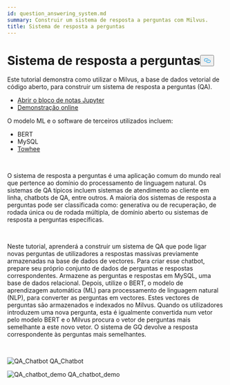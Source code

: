 ```yaml
---
id: question_answering_system.md
summary: Construir um sistema de resposta a perguntas com Milvus.
title: Sistema de resposta a perguntas
---
```

<h1 id="Question-Answering-System" class="common-anchor-header">Sistema de resposta a perguntas<button data-href="#Question-Answering-System" class="anchor-icon" translate="no">
      <svg translate="no"
        aria-hidden="true"
        focusable="false"
        height="20"
        version="1.1"
        viewBox="0 0 16 16"
        width="16"
      >
        <path
          fill="#0092E4"
          fill-rule="evenodd"
          d="M4 9h1v1H4c-1.5 0-3-1.69-3-3.5S2.55 3 4 3h4c1.45 0 3 1.69 3 3.5 0 1.41-.91 2.72-2 3.25V8.59c.58-.45 1-1.27 1-2.09C10 5.22 8.98 4 8 4H4c-.98 0-2 1.22-2 2.5S3 9 4 9zm9-3h-1v1h1c1 0 2 1.22 2 2.5S13.98 12 13 12H9c-.98 0-2-1.22-2-2.5 0-.83.42-1.64 1-2.09V6.25c-1.09.53-2 1.84-2 3.25C6 11.31 7.55 13 9 13h4c1.45 0 3-1.69 3-3.5S14.5 6 13 6z"
        ></path>
      </svg>
    </button></h1><p>Este tutorial demonstra como utilizar o Milvus, a base de dados vetorial de código aberto, para construir um sistema de resposta a perguntas (QA).</p>
<ul>
<li><a href="https://github.com/towhee-io/examples/tree/main/nlp/question_answering">Abrir o bloco de notas Jupyter</a></li>
<li><a href="https://milvus.io/milvus-demos/">Demonstração online</a></li>
</ul>
<p>O modelo ML e o software de terceiros utilizados incluem:</p>
<ul>
<li>BERT</li>
<li>MySQL</li>
<li><a href="https://towhee.io/">Towhee</a></li>
</ul>
<p></br></p>
<p>O sistema de resposta a perguntas é uma aplicação comum do mundo real que pertence ao domínio do processamento de linguagem natural. Os sistemas de QA típicos incluem sistemas de atendimento ao cliente em linha, chatbots de QA, entre outros. A maioria dos sistemas de resposta a perguntas pode ser classificada como: generativa ou de recuperação, de rodada única ou de rodada múltipla, de domínio aberto ou sistemas de resposta a perguntas específicas.</p>
<p></br></p>
<p>Neste tutorial, aprenderá a construir um sistema de QA que pode ligar novas perguntas de utilizadores a respostas massivas previamente armazenadas na base de dados de vectores. Para criar esse chatbot, prepare seu próprio conjunto de dados de perguntas e respostas correspondentes. Armazene as perguntas e respostas em MySQL, uma base de dados relacional. Depois, utilize o BERT, o modelo de aprendizagem automática (ML) para processamento de linguagem natural (NLP), para converter as perguntas em vectores. Estes vectores de perguntas são armazenados e indexados no Milvus.  Quando os utilizadores introduzem uma nova pergunta, esta é igualmente convertida num vetor pelo modelo BERT e o Milvus procura o vetor de perguntas mais semelhante a este novo vetor. O sistema de GQ devolve a resposta correspondente às perguntas mais semelhantes.</p>
<p></br></p>
<p>
  
   <span class="img-wrapper"> <img translate="no" src="/docs/v2.4.x/assets/qa_chatbot.png" alt="QA_Chatbot" class="doc-image" id="qa_chatbot" />
   </span> <span class="img-wrapper"> <span>QA_Chatbot</span> </span></p>
<p>
  
   <span class="img-wrapper"> <img translate="no" src="/docs/v2.4.x/assets/qa_chatbot_demo.png" alt="QA_chatbot_demo" class="doc-image" id="qa_chatbot_demo" />
   </span> <span class="img-wrapper"> <span>QA_chatbot_demo</span> </span></p>
